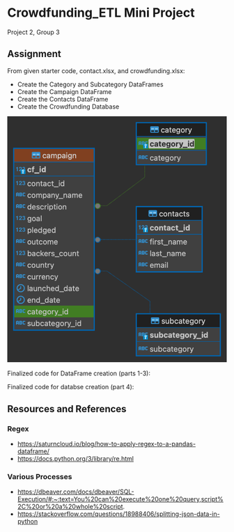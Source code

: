 # Crowdfunding_ETL Mini Project
Project 2, Group 3

## Assignment
From given starter code, contact.xlsx, and crowdfunding.xlsx:
- Create the Category and Subcategory DataFrames
- Create the Campaign DataFrame
- Create the Contacts DataFrame
- Create the Crowdfunding Database


![image](./project.img/image%20(1).png)


Finalized code for DataFrame creation (parts 1-3): 

Finalized code for databse creation (part 4): 

## Resources and References

### Regex 
- https://saturncloud.io/blog/how-to-apply-regex-to-a-pandas-dataframe/
- https://docs.python.org/3/library/re.html

### Various Processes
- https://dbeaver.com/docs/dbeaver/SQL-Execution/#:~:text=You%20can%20execute%20one%20query,script%2C%20or%20a%20whole%20script.
- https://stackoverflow.com/questions/18988406/splitting-json-data-in-python
